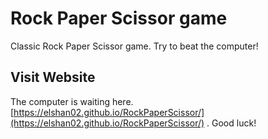 # Rock Paper Scissor game
Classic Rock Paper Scissor game. Try to beat the computer! 
## Visit Website
The computer is waiting here. [https://elshan02.github.io/RockPaperScissor/](https://elshan02.github.io/RockPaperScissor/) . 
Good luck!
